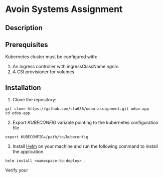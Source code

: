 # Avoin Systems Assignment

## Description

## Prerequisites

Kubernetes cluster must be configured with:

1. An ingress controller with ingressClassName _ngnix_.
2. A CSI provisioner for volumes.

## Installation

1. Clone the repository:

```
git clone https://github.com/sla686/odoo-assignment.git odoo-app
cd odoo-app
```

2. Export _KUBECONFIG_ variable pointing to the kubernetes configuration file

```
export KUBECONFIG=/path/to/kubeconfig
```

3. Install [Helm](https://helm.sh/docs/intro/install/) on your machine and run the following command to install the application.

```
helm install <namespace-to-deploy> .
```

Verify your
